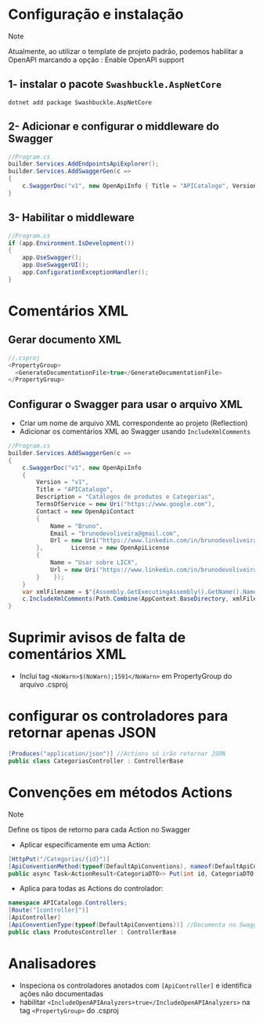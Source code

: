 # Configuração e instalação
> [!NOTE]
> Atualmente, ao utilizar o template de projeto padrão, podemos habilitar a OpenAPI marcando a opção : Enable OpenAPI support

## 1- instalar o pacote `Swashbuckle.AspNetCore`
```
dotnet add package Swashbuckle.AspNetCore
```

## 2- Adicionar e configurar o middleware do Swagger
```C#
//Program.cs
builder.Services.AddEndpointsApiExplorer();  
builder.Services.AddSwaggerGen(c =>  
{  
    c.SwaggerDoc("v1", new OpenApiInfo { Title = "APICatalogo", Version = "v1" });
} 
```

## 3- Habilitar o middleware
```C#
//Program.cs
if (app.Environment.IsDevelopment())  
{  
    app.UseSwagger();  
    app.UseSwaggerUI();  
    app.ConfigurationExceptionHandler();  
}
```


# Comentários XML

## Gerar documento XML
```C#
//.csproj
<PropertyGroup>  
  <GenerateDocumentationFile>true</GenerateDocumentationFile>  
</PropertyGroup>
```


## Configurar o Swagger para usar o arquivo XML
- Criar um nome de arquivo XML correspondente ao projeto (Reflection)
- Adicionar os comentários XML ao Swagger usando `IncludeXmlComments`
```C#
//Program.cs
builder.Services.AddSwaggerGen(c =>  
{  
    c.SwaggerDoc("v1", new OpenApiInfo  
    {  
        Version = "v1",  
        Title = "APICatalogo",  
        Description = "Catálogos de produtos e Categorias",  
        TermsOfService = new Uri("https://www.google.com"),  
        Contact = new OpenApiContact  
        {  
            Name = "Bruno",  
            Email = "brunodevoliveira@gmail.com",   
			Url = new Uri("https://www.linkedin.com/in/brunodevoliveira/")  
        },        License = new OpenApiLicense  
        {  
            Name = "Usar sobre LICX",  
            Url = new Uri("https://www.linkedin.com/in/brunodevoliveira/")  
        }    });  
	}
	var xmlFilename = $"{Assembly.GetExecutingAssembly().GetName().Name}.xml";  
	c.IncludeXmlComments(Path.Combine(AppContext.BaseDirectory, xmlFilename));
}
```

# Suprimir avisos de falta de comentários XML
- Inclui tag `<NoWarn>$(NoWarn);1591</NoWarn>` em PropertyGroup do arquivo .csproj

# configurar os controladores para retornar apenas JSON
```C#
[Produces("application/json")] //Actions só irão retornar JSON  
public class CategoriasController : ControllerBase
```

# Convenções em métodos Actions
> [!NOTE]
> Define os tipos de retorno para cada Action no Swagger
>

- Aplicar especificamente em uma Action:
```C#
[HttpPut("/Categorias/{id}")]  
[ApiConventionMethod(typeof(DefaultApiConventions), nameof(DefaultApiConventions.Put))]  
public async Task<ActionResult<CategoriaDTO>> Put(int id, CategoriaDTO categoriaDto)
```

- Aplica para todas as Actions do controlador:
```C#
namespace APICatalogo.Controllers;  
[Route("[controller]")]  
[ApiController]  
[ApiConventionType(typeof(DefaultApiConventions))] //Documenta no Swagger os possíveis status codes que uma Actionpode retornar  
public class ProdutosController : ControllerBase
```


# Analisadores
- Inspeciona os controladores anotados com `[ApiController]` e identifica ações não documentadas
- habilitar `<IncludeOpenAPIAnalyzers>true</IncludeOpenAPIAnalyzers>` na tag `<PropertyGroup>` do .csproj



